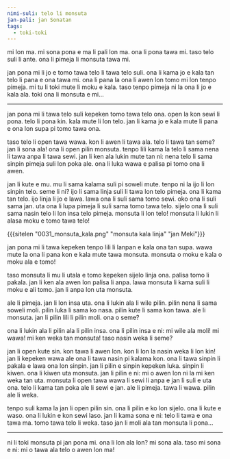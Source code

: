 ```yaml
---
nimi-suli: telo li monsuta
jan-pali: jan Sonatan
tags:
  - toki-toki
---
```

mi lon ma. mi sona pona e ma li pali lon ma. ona li pona tawa mi. taso telo suli li ante. ona li pimeja li monsuta tawa mi.

jan pona mi li jo e tomo tawa telo li tawa telo suli. ona li kama jo e kala tan telo li pana e ona tawa mi. ona li pana la ona li awen lon tomo mi lon tenpo pimeja. mi tu li toki mute li moku e kala. taso tenpo pimeja ni la ona li jo e kala ala. toki ona li monsuta e mi…

---

jan pona mi li tawa telo suli kepeken tomo tawa telo ona. open la kon sewi li pona. telo li pona kin. kala mute li lon telo. jan li kama jo e kala mute li pana e ona lon supa pi tomo tawa ona.

taso telo li open tawa wawa. kon li awen li tawa ala. telo li tawa tan seme? jan li sona ala! ona li open pilin monsuta. tenpo lili kama la telo li sama nena li tawa anpa li tawa sewi. jan li ken ala lukin mute tan ni: nena telo li sama sinpin pimeja suli lon poka ale. ona li luka wawa e palisa pi tomo ona li awen.

jan li kute e mu. mu li sama kalama suli pi soweli mute. tenpo ni la ijo li lon sinpin telo. seme li ni? ijo li sama linja suli li tawa lon telo pimeja. ona li kama tan telo. ijo linja li jo e lawa. lawa ona li suli sama tomo sewi. oko ona li suli sama jan. uta ona li lupa pimeja li suli sama tomo tawa telo. sijelo ona li suli sama nasin telo li lon insa telo pimeja. monsuta li lon telo! monsuta li lukin li alasa moku e tomo tawa telo!

{{{sitelen "0031_monsuta_kala.png" "monsuta kala linja" "jan Meki"}}}

jan pona mi li tawa kepeken tenpo lili li lanpan e kala ona tan supa. wawa mute la ona li pana kon e kala mute tawa monsuta. monsuta o moku e kala o moku ala e tomo!

taso monsuta li mu li utala e tomo kepeken sijelo linja ona. palisa tomo li pakala. jan li ken ala awen lon palisa li anpa. lawa monsuta li kama suli li moku e ali tomo. jan li anpa lon uta monsuta.

ale li pimeja. jan li lon insa uta. ona li lukin ala li wile pilin. pilin nena li sama soweli moli. pilin luka li sama ko nasa. pilin kute li sama kon tawa. ale li monsuta. jan li pilin lili li pilin moli. ona o seme?

ona li lukin ala li pilin ala li pilin insa. ona li pilin insa e ni: mi wile ala moli! mi wawa! mi ken weka tan monsuta! taso nasin weka li seme?

jan li open kute sin. kon tawa li awen lon. kon li lon la nasin weka li lon kin! jan li kepeken wawa ale ona li tawa nasin pi kalama kon. ona li tawa sinpin li pakala e lawa ona lon sinpin. jan li pilin e sinpin kepeken luka. sinpin li kiwen. ona li kiwen uta monsuta. jan li pilin e ni: mi o awen lon ni la mi ken weka tan uta. monsuta li open tawa wawa li sewi li anpa e jan li suli e uta ona. telo li kama tan poka ale li sewi e jan. ale li pimeja. tawa li wawa. pilin ale li weka.

tenpo suli kama la jan li open pilin sin. ona li pilin e ko lon sijelo. ona li kute e waso. ona li lukin e kon sewi laso. jan li kama sona e ni: telo li tawa e ona tawa ma. tomo tawa telo li weka. taso jan li moli ala tan monsuta li pona…

---

ni li toki monsuta pi jan pona mi. ona li lon ala lon? mi sona ala. taso mi sona e ni: mi o tawa ala telo o awen lon ma!